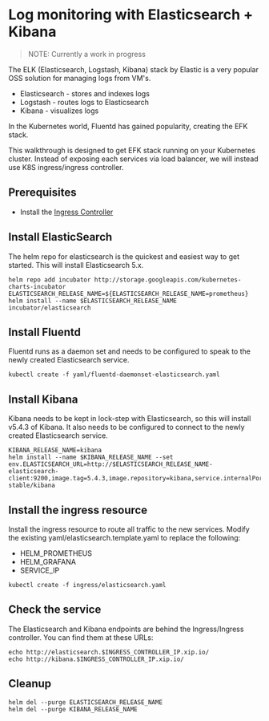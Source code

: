 # Log monitoring with Elasticsearch + Kibana

> NOTE: Currently a work in progress

The ELK (Elasticsearch, Logstash, Kibana) stack by Elastic is a very popular OSS solution for managing logs from VM's.

* Elasticsearch - stores and indexes logs
* Logstash - routes logs to Elasticsearch
* Kibana - visualizes logs

In the Kubernetes world, Fluentd has gained popularity, creating the EFK stack.

This walkthrough is designed to get EFK stack running on your Kubernetes cluster.  Instead of exposing each services via load balancer, we will instead use K8S ingress/ingress controller.

## Prerequisites

* Install the [Ingress Controller](../ingress/README.md)

## Install ElasticSearch

The helm repo for elasticsearch is the quickest and easiest way to get started.  This will install Elasticsearch 5.x.

```shell
helm repo add incubator http://storage.googleapis.com/kubernetes-charts-incubator
ELASTICSEARCH_RELEASE_NAME=${ELASTICSEARCH_RELEASE_NAME=prometheus}
helm install --name $ELASTICSEARCH_RELEASE_NAME incubator/elasticsearch
```

## Install Fluentd

Fluentd runs as a daemon set and needs to be configured to speak to the newly created Elasticsearch service.

```shell
kubectl create -f yaml/fluentd-daemonset-elasticsearch.yaml
```

## Install Kibana

Kibana needs to be kept in lock-step with Elasticsearch, so this will install v5.4.3 of Kibana.  It also needs to be configured to connect to the newly created Elasticsearch service.

```shell
KIBANA_RELEASE_NAME=kibana
helm install --name $KIBANA_RELEASE_NAME --set env.ELASTICSEARCH_URL=http://$ELASTICSEARCH_RELEASE_NAME-elasticsearch-client:9200,image.tag=5.4.3,image.repository=kibana,service.internalPort=5601,service.externalPort=5601 stable/kibana
```

## Install the ingress resource

Install the ingress resource to route all traffic to the new services.  Modify the existing yaml/elasticsearch.template.yaml to replace the following:

* HELM_PROMETHEUS
* HELM_GRAFANA
* SERVICE_IP

```shell
kubectl create -f ingress/elasticsearch.yaml
```

## Check the service

The Elasticsearch and Kibana endpoints are behind the Ingress/Ingress controller.  You can find them at these URLs:

```shell
echo http://elasticsearch.$INGRESS_CONTROLLER_IP.xip.io/
echo http://kibana.$INGRESS_CONTROLLER_IP.xip.io/
```

## Cleanup

```shell
helm del --purge ELASTICSEARCH_RELEASE_NAME
helm del --purge KIBANA_RELEASE_NAME
```